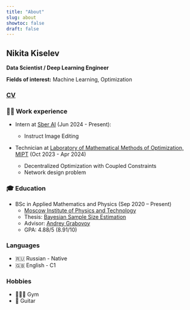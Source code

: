 ```yaml
---
title: "About"
slug: about
showtoc: false
draft: false
---
```


## Nikita Kiselev

**Data Scientist / Deep Learning Engineer**

**Fields of interest:** Machine Learning, Optimization

### [CV](https://kisnikser.github.io/files/cv.pdf)

### 👨‍💻 Work experience
* Intern at [Sber AI](https://ai.sber.ru/) (Jun 2024 - Present):
  - Instruct Image Editing
    
* Technician at [Laboratory of Mathematical Methods of Optimization, MIPT](https://labmmo.ru/en) (Oct 2023 - Apr 2024)
  - Decentralized Optimization with Coupled Constraints
  - Network design problem

### 🎓 Education
- BSc in Applied Mathematics and Physics (Sep 2020 – Present)
  - [Moscow Institute of Physics and Technology](https://mipt.ru)
  - Thesis: [Bayesian Sample Size Estimation](https://github.com/intsystems/Kiselev-BS-Thesis/blob/master/paper/main.pdf)
  - Advisor: [Andrey Grabovoy](https://andriygav.github.io/)
  - GPA: 4.88/5 (8.91/10)

### Languages
- 🇷🇺 Russian - Native
- 🇬🇧 English - C1

### Hobbies
- 🏋🏻‍♂️ Gym
- 🎸 Guitar
    